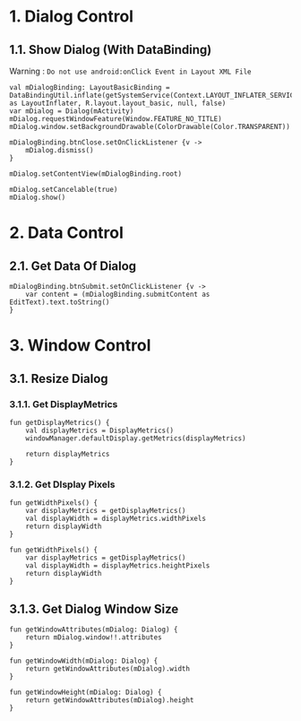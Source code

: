 # 1. Dialog Control

## 1.1. Show Dialog (With DataBinding)

Warning : `Do not use android:onClick Event in Layout XML File`

```
val mDialogBinding: LayoutBasicBinding = DataBindingUtil.inflate(getSystemService(Context.LAYOUT_INFLATER_SERVICE) as LayoutInflater, R.layout.layout_basic, null, false)
var mDialog = Dialog(mActivity)
mDialog.requestWindowFeature(Window.FEATURE_NO_TITLE)
mDialog.window.setBackgroundDrawable(ColorDrawable(Color.TRANSPARENT))

mDialogBinding.btnClose.setOnClickListener {v ->
    mDialog.dismiss()
}

mDialog.setContentView(mDialogBinding.root)

mDialog.setCancelable(true)
mDialog.show()
```

# 2. Data Control

## 2.1. Get Data Of Dialog

```
mDialogBinding.btnSubmit.setOnClickListener {v ->
    var content = (mDialogBinding.submitContent as EditText).text.toString()
}
```

# 3. Window Control

## 3.1. Resize Dialog

### 3.1.1. Get DisplayMetrics

```
fun getDisplayMetrics() {
    val displayMetrics = DisplayMetrics()
    windowManager.defaultDisplay.getMetrics(displayMetrics)
    
    return displayMetrics
}
```

### 3.1.2. Get DIsplay Pixels

```
fun getWidthPixels() {
    var displayMetrics = getDisplayMetrics()
    val displayWidth = displayMetrics.widthPixels
    return displayWidth
}

fun getWidthPixels() {
    var displayMetrics = getDisplayMetrics()
    val displayWidth = displayMetrics.heightPixels
    return displayWidth
}
```

## 3.1.3. Get Dialog Window Size

```
fun getWindowAttributes(mDialog: Dialog) {
    return mDialog.window!!.attributes
}

fun getWindowWidth(mDialog: Dialog) {
    return getWindowAttributes(mDialog).width
}

fun getWindowHeight(mDialog: Dialog) {
    return getWindowAttributes(mDialog).height
}
```

